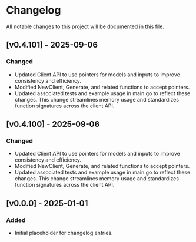 # Changelog

All notable changes to this project will be documented in this file.

## [v0.4.101] - 2025-09-06
### Changed
- Updated Client API to use pointers for models and inputs to improve consistency and efficiency.
- Modified NewClient, Generate, and related functions to accept pointers.
- Updated associated tests and example usage in main.go to reflect these changes.
This change streamlines memory usage and standardizes function signatures across the client API.

## [v0.4.100] - 2025-09-06
### Changed
- Updated Client API to use pointers for models and inputs to improve consistency and efficiency.
- Modified NewClient, Generate, and related functions to accept pointers.
- Updated associated tests and example usage in main.go to reflect these changes.
This change streamlines memory usage and standardizes function signatures across the client API.

## [v0.0.0] - 2025-01-01
### Added
- Initial placeholder for changelog entries.
